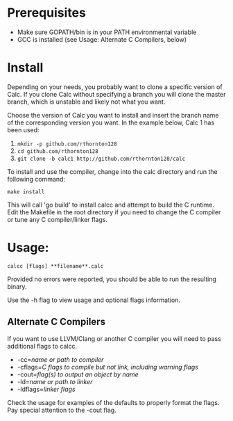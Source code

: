 # Prerequisites

 * Make sure GOPATH/bin is in your PATH environmental variable
 * GCC is installed (see Usage: Alternate C Compilers, below)

# Install

Depending on your needs, you probably want to clone a specific version of
Calc. If you clone Calc without specifying a branch you will clone the master
branch, which is unstable and likely not what you want.

Choose the version of Calc you want to install and insert the branch name of
the corresponding version you want. In the example below, Calc 1 has been used:

 1. `mkdir -p github.com/rthornton128`
 2. `cd github.com/rthornton128`
 3. `git clone -b calc1 http://github.com/rthornton128/calc`

To install and use the compiler, change into the calc directory and run the
following command:

	make install

This will call 'go build' to install calcc and attempt to build the C
runtime. Edit the Makefile in the root directory if you need to change the
C compiler or tune any C compiler/linker flags.

# Usage:

	calcc [flags] **filename**.calc

Provided no errors were reported, you should be able to run the resulting
binary.

Use the -h flag to view usage and optional flags information.

## Alternate C Compilers

If you want to use LLVM/Clang or another C compiler you will need to pass
additional flags to calcc.

 * -cc=*name or path to compiler*
 * -cflags=*C flags to compile but not link, including warning flags*
 * -cout=*flag(s) to output an object by name*
 * -ld=*name or path to linker*
 * -ldflags=*linker flags*

Check the usage for examples of the defaults to properly format the flags.
Pay special attention to the -cout flag.
